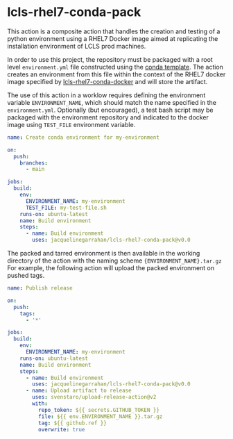 # lcls-rhel7-conda-pack

This action is a composite action that handles the creation and testing of a python environment using a RHEL7 Docker image aimed at replicating the installation environment of LCLS prod machines. 

In order to use this project, the repository must be packaged with a root level `environment.yml` file constructed using the [conda template](https://conda.io/projects/conda/en/latest/user-guide/tasks/manage-environments.html#create-env-file-manually). The action creates an environment from this file within the context of the RHEL7 docker image specified by [lcls-rhel7-conda-docker](https://github.com/slaclab/lcls-rhel7-conda-docker) and will store the artifact.

The use of this action in a worklow requires defining the environment variable `ENVIRONMENT_NAME`, which should match the name specified in the `environment.yml`. Optionally (but encouraged), a test bash script may be packaged with the environment repository and indicated to the docker image using `TEST_FILE` environment variable.

```yaml
name: Create conda environment for my-environment

on:
  push:
    branches:
      - main

jobs:
  build:
    env:
      ENVIRONMENT_NAME: my-environment
      TEST_FILE: my-test-file.sh
    runs-on: ubuntu-latest
    name: Build environment
    steps:
      - name: Build environment
        uses: jacquelinegarrahan/lcls-rhel7-conda-pack@v0.0
```

The packed and tarred environment is then available in the working directory of the action with the naming scheme `{ENVIRONMENT_NAME}.tar.gz` For example, the following action will upload the packed environment on pushed tags. 

```yaml
name: Publish release

on:  
  push:
    tags:
      - '*'

jobs:
  build:
    env:
      ENVIRONMENT_NAME: my-environment
    runs-on: ubuntu-latest
    name: Build environment
    steps:
      - name: Build environment
        uses: jacquelinegarrahan/lcls-rhel7-conda-pack@v0.0
      - name: Upload artifact to release
        uses: svenstaro/upload-release-action@v2
        with:
          repo_token: ${{ secrets.GITHUB_TOKEN }}
          file: ${{ env.ENVIRONMENT_NAME }}.tar.gz
          tag: ${{ github.ref }}
          overwrite: true
